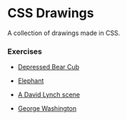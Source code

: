 # CSS Drawings
A collection of drawings made in CSS.

### Exercises
* [Depressed Bear Cub](https://mradambeck.github.io/css-drawings/drawings/01-bear-cub/)

* [Elephant](https://mradambeck.github.io/css-drawings/drawings/02-elephant/)

* [A David Lynch scene](https://mradambeck.github.io/css-drawings/drawings/03-david-lynch/)

* [George Washington](https://mradambeck.github.io/css-drawings/drawings/04-george-washington/)
